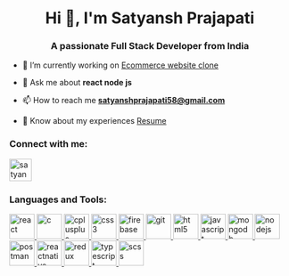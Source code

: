<h1 align="center">Hi 👋, I'm Satyansh Prajapati</h1>
<h3 align="center">A passionate Full Stack Developer from India</h3>

- 🔭 I’m currently working on [Ecommerce website clone](https://ecommerse-flipkart.herokuapp.com/)

- 💬 Ask me about **react node js**

- 📫 How to reach me **satyanshprajapati58@gmail.com**

- 📄 Know about my experiences [Resume](https://drive.google.com/file/d/14FeQQ5BpsWxK6iio4oO7Lk52ahicIrrJ/view?usp=sharing)

<h3 align="left">Connect with me:</h3>
<p align="left">
<a href="https://linkedin.com/in/satyansh-prajapati" target="blank"><img align="center" src="https://i.pinimg.com/originals/ce/09/3c/ce093c7214ad357bb665cfd2f66a8b6b.png" alt="satyansh-prajapati" height="40" width="40" /></a>
</p>

<h3 align="left">Languages and Tools:</h3>
<p align="left"> <a href="https://reactjs.org/" target="_blank" rel="noreferrer"> <img src="https://reactnative.dev/img/header_logo.svg" alt="react" height="45"/> </a> <a href="https://www.cprogramming.com/" target="_blank" rel="noreferrer"> <img src="https://www.peninfotech.com/img/logos/c%20logo.png" alt="c" height="45"/> </a> <a href="https://www.w3schools.com/cpp/" target="_blank" rel="noreferrer"> <img src="https://upload.wikimedia.org/wikipedia/commons/thumb/1/18/ISO_C%2B%2B_Logo.svg/1822px-ISO_C%2B%2B_Logo.svg.png" alt="cplusplus" height="45"/> </a> <a href="https://www.w3schools.com/css/" target="_blank" rel="noreferrer"> <img src="https://upload.wikimedia.org/wikipedia/commons/thumb/6/62/CSS3_logo.svg/800px-CSS3_logo.svg.png" alt="css3" height="45"/> </a> <a href="https://firebase.google.com/" target="_blank" rel="noreferrer"> <img src="https://www.vectorlogo.zone/logos/firebase/firebase-icon.svg" alt="firebase" height="45"/> </a> <a href="https://git-scm.com/" target="_blank" rel="noreferrer"> <img src="https://www.vectorlogo.zone/logos/git-scm/git-scm-icon.svg" alt="git" height="45"/> </a> <a href="https://www.w3.org/html/" target="_blank" rel="noreferrer"> <img src="https://cdn-icons-png.flaticon.com/512/732/732212.png" alt="html5" height="45"/> </a> <a href="https://developer.mozilla.org/en-US/docs/Web/JavaScript" target="_blank" rel="noreferrer"> <img src="https://upload.wikimedia.org/wikipedia/commons/6/6a/JavaScript-logo.png" alt="javascript" height="45"/> </a> <a href="https://www.mongodb.com/" target="_blank" rel="noreferrer"> <img src="https://www.tutorialsteacher.com/Content/images/home/mongodb.svg" alt="mongodb" height="45"/> </a> <a href="https://nodejs.org" target="_blank" rel="noreferrer"> <img src="https://seeklogo.com/images/N/nodejs-logo-FBE122E377-seeklogo.com.png" alt="nodejs" height="45"/> </a> <a href="https://postman.com" target="_blank" rel="noreferrer"> <img src="https://www.vectorlogo.zone/logos/getpostman/getpostman-icon.svg" alt="postman" height="45"/> </a> <a href="https://reactnative.dev/" target="_blank" rel="noreferrer"> <img src="https://reactnative.dev/img/header_logo.svg" alt="reactnative" height="45"/> </a> <a href="https://redux.js.org" target="_blank" rel="noreferrer"> <img src="https://upload.wikimedia.org/wikipedia/commons/4/49/Redux.png" alt="redux" height="45"/> </a> <a href="https://www.typescriptlang.org/" target="_blank" rel="noreferrer"> <img src="https://upload.wikimedia.org/wikipedia/commons/4/4c/Typescript_logo_2020.svg" alt="typescript" height="45"/> </a> <a href="https://sass-lang.com/" target="_blank" rel="noreferrer"> <img src="https://www.freelogovectors.net/wp-content/uploads/2019/02/sass-logo.png" alt="scss" height="45"/> </a> </p>

